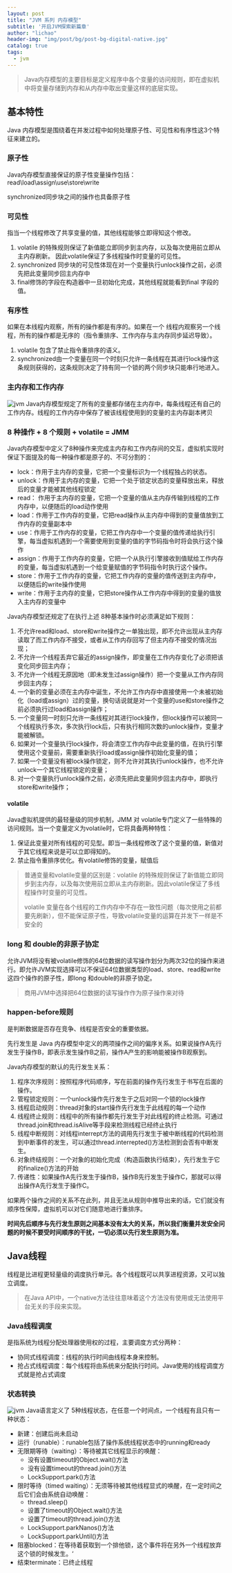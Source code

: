 ```yaml
---
layout: post
title: "JVM 系列 内存模型"
subtitle: '开启JVM探索新篇章'
author: "lichao"
header-img: "img/post/bg/post-bg-digital-native.jpg"
catalog: true
tags:
  - jvm
---
```


> Java内存模型的主要目标是定义程序中各个变量的访问规则，即在虚拟机中将变量存储到内存和从内存中取出变量这样的底层实现。

## 基本特性

Java 内存模型是围绕着在并发过程中如何处理原子性、可见性和有序性这3个特征来建立的。

### 原子性

Java内存模型直接保证的原子性变量操作包括：read\load\assign\use\store\write

synchronized同步块之间的操作也具备原子性

### 可见性

指当一个线程修改了共享变量的值，其他线程能够立即得知这个修改。

1. volatile 的特殊规则保证了新值能立即同步到主内存，以及每次使用前立即从主内存刷新。 因此volatile保证了多线程操作时变量的可见性。
2. synchronized 同步块的可见性体现在对一个变量执行unlock操作之前，必须先把此变量同步回主内存中
3. final修饰的字段在构造器中一旦初始化完成，其他线程就能看到final 字段的值。

### 有序性

如果在本线程内观察，所有的操作都是有序的。如果在一个 线程内观察另一个线程，所有的操作都是无序的（指令重排序、工作内存与主内存同步延迟导致）。

1. volatile 包含了禁止指令重排序的语义。
2. synchronized由一个变量在同一个时刻只允许一条线程在其进行lock操作这条规则获得的，这条规则决定了持有同一个锁的两个同步块只能串行地进入。

### 主内存和工作内存

![jvm](/img/jvm/jvm5.png)
Java内存模型规定了所有的变量都存储在主内存中，每条线程还有自己的工作内存。线程的工作内存中保存了被该线程使用到的变量的主内存副本拷贝

### 8 种操作 + 8 个规则 + volatile = JMM

Java内存模型中定义了8种操作来完成主内存和工作内存间的交互，虚拟机实现时保证下面提及的每一种操作都是原子的、不可分割的：

* lock：作用于主内存的变量，它把一个变量标识为一个线程独占的状态。
* unlock：作用于主内存的变量，它把一个处于锁定状态的变量释放出来，释放后的变量才能被其他线程锁定
* read： 作用于主内存的变量，它把一个变量的值从主内存传输到线程的工作内存中，以便随后的load动作使用
* load：作用于工作内存的变量，它把read操作从主内存中得到的变量值放到工作内存的变量副本中
* use：作用于工作内存的变量，它把工作内存中一个变量的值传递给执行引擎，每当虚拟机遇到一个需要使用到变量的值的字节码指令时将会执行这个操作
* assign：作用于工作内存的变量，它把一个从执行引擎接收到值赋给工作内存的变量，每当虚拟机遇到一个给变量赋值的字节码指令时执行这个操作。
* store：作用于工作内存的变量，它把工作内存的变量的值传送到主内存中，以便随后的write操作使用
* write：作用于主内存的变量，它把store操作从工作内存中得到的变量的值放入主内存的变量中

Java内存模型还规定了在执行上述 8种基本操作时必须满足如下规则：

1. 不允许read和load、store和write操作之一单独出现，即不允许出现从主内存读取了而工作内存不接受，或者从工作内存回写了但主内存不接受的情况出现；
2. 不允许一个线程丢弃它最近的assign操作，即变量在工作内存变化了必须把该变化同步回主内存；
3. 不允许一个线程无原因地（即未发生过assign操作）把一个变量从工作内存同步回主内存；
4. 一个新的变量必须在主内存中诞生，不允许工作内存中直接使用一个未被初始化（load或assign）过的变量，换句话说就是对一个变量的use和store操作之前必须执行过load和assign操作；
5. 一个变量同一时刻只允许一条线程对其进行lock操作，但lock操作可以被同一个线程执行多次，多次执行lock后，只有执行相同次数的unlock操作，变量才能被解锁。
6. 如果对一个变量执行lock操作，将会清空工作内存中此变量的值，在执行引擎使用这个变量前，需要重新执行load或assign操作初始化变量的值；
7. 如果一个变量没有被lock操作锁定，则不允许对其执行unlock操作，也不允许unlock一个其它线程锁定的变量；
8. 对一个变量执行unlock操作之前，必须先把此变量同步回主内存中，即执行store和write操作；

#### volatile

Java虚拟机提供的最轻量级的同步机制，JMM 对 volatile专门定义了一些特殊的访问规则。当一个变量定义为volatile时，它将具备两种特性：

1. 保证此变量对所有线程的可见型。即当一条线程修改了这个变量的值，新值对于其它线程来说是可以立即得知的。
2. 禁止指令重排序优化。有volatile修饰的变量，赋值后

> 普通变量和volatile变量的区别是：volatile 的特殊规则保证了新值能立即同步到主内存，以及每次使用前立即从主内存刷新。因此volatile保证了多线程操作时变量的可见性。
>
> volatile 变量在各个线程的工作内存中不存在一致性问题（每次使用之前都要先刷新），但不能保证原子性，导致volatile变量的运算在并发下一样是不安全的

### long 和 double的非原子协定

允许JVM将没有被volatile修饰的64位数据的读写操作划分为两次32位的操作来进行。即允许JVM实现选择可以不保证64位数据类型的load、store、read和write这四个操作的原子性，即long 和double的非原子协定。

> 商用JVM中选择把64位数据的读写操作作为原子操作来对待

### happen-before规则

是判断数据是否存在竞争、线程是否安全的重要依据。

先行发生是 Java 内存模型中定义的两项操作之间的偏序关系。如果说操作A先行发生于操作B，即表示发生操作B之前，操作A产生的影响能被操作B观察到。

Java内存模型的默认的先行发生关系：

1. 程序次序规则：按照程序代码顺序，写在前面的操作先行发生于书写在后面的操作。
2. 管程锁定规则：一个unlock操作先行发生于之后对同一个锁的lock操作
3. 线程启动规则：thread对象的start操作先行发生于此线程的每一个动作
4. 线程终止规则：线程中的所有操作都先行发生于对此线程的终止检测。可通过thread.join和thread.isAlive等手段来检测线程已经终止执行
5. 线程中断规则：对线程interrept方法的调用先行发生于被中断线程的代码检测到中断事件的发生，可以通过thread.interrepted()方法检测到会否有中断发生。
6. 对象终结规则：一个对象的初始化完成（构造函数执行结束），先行发生于它的finalize()方法的开始
7. 传递性：如果操作A先行发生于操作B，操作B先行发生于操作C，那就可以得出操作A先行发生于操作C。

如果两个操作之间的关系不在此列，并且无法从规则中推导出来的话，它们就没有顺序性保障，虚拟机可以对它们随意地进行重排序。

**时间先后顺序与先行发生原则之间基本没有太大的关系，所以我们衡量并发安全问题的时候不要受时间顺序的干扰，一切必须以先行发生原则为准。**

## Java线程

线程是比进程更轻量级的调度执行单元。各个线程既可以共享进程资源，又可以独立调度。

> 在Java API中，一个native方法往往意味着这个方法没有使用或无法使用平台无关的手段来实现。

### Java线程调度

是指系统为线程分配处理器使用权的过程，主要调度方式分两种：

* 协同式线程调度：线程的执行时间由线程本身来控制。
* 抢占式线程调度：每个线程将由系统来分配执行时间。Java使用的线程调度方式就是抢占式调度

### 状态转换

![jvm](/img/jvm/jvm6.png)
Java语言定义了 5种线程状态，在任意一个时间点，一个线程有且只有一种状态：

* 新建：创建后尚未启动
* 运行（runable）：runable包括了操作系统线程状态中的running和ready
* 无限期等待（waiting）：等待被其它线程显示的唤醒：
  * 没有设置timeout的Object.wait()方法
  * 没有设置timeout的thread.join()方法
  * LockSupport.park()方法
* 限时等待（timed waiting）：无须等待被其他线程显式的唤醒，在一定时间之后它们会由系统自动唤醒：
  * thread.sleep()
  * 设置了timeout的Object.wait()方法
  * 设置了timeout的thread.join()方法
  * LockSupport.parkNanos()方法
  * LockSupport.parkUntil()方法
* 阻塞blocked：在等待着获取到一个排他锁，这个事件将在另外一个线程放弃这个锁的时候发生。‘
* 结束terminate：已终止线程

